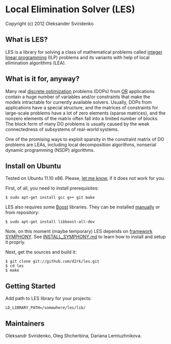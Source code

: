 # Local Elimination Solver (LES)

Copyright (c) 2012 Oleksander Sviridenko

## What is LES?

LES is a library for solving a class of mathematical problems called [integer
linear programming](http://en.wikipedia.org/wiki/Integer_linear_programming)
(ILP) problems and its variants with help of local elimination algorithms (LEA).

## What is it for, anyway?

Many real [discrete
optimization](http://en.wikipedia.org/wiki/Discrete_optimization) problems
(DOPs) from [OR](http://en.wikipedia.org/wiki/Operations_research) applications
contain a huge number of variables and/or constraints that make the models
intractable for currently available solvers. Usually, DOPs from applications
have a special structure, and the matrices of constraints for large-scale
problems have a lot of zero elements (sparse matrices), and the nonzero elements
of the matrix often fall into a limited number of blocks. The block form of many
DO problems is usually caused by the weak connectedness of subsystems of
real-world systems.

One of the promising ways to exploit sparsity in the constraint matrix
of DO problems are LEAs, including local decomposition algorithms,
nonserial dynamic programming (NSDP) algorithms.

## Install on Ubuntu

Tested on Ubuntu 11.10 x86. Please,
[let me know](https://github.com/d2rk/les/issues), if it does not
work for you.

First, of all, you need to install prerequisites:

    $ sudo apt-get install gcc g++ git make

LES also requires some [Boost](http://www.boost.org/) libraries.
They can be installed [manually](http://www.boost.org/doc/libs/1_48_0/more/getting_started/unix-variants.html#easy-build-and-install)
or from repository:

    $ sudo apt-get install libboost-all-dev

Note, on this moment (maybe temporary) LES depends on [framework
SYMPHONY](https://projects.coin-or.org/SYMPHONY). See
[INSTALL_SYMPHONY.md](https://github.com/d2rk/les/blob/relaxations/INSTALL_SYMPHONY.md#install-symphony)
to learn how to install and setup it proprly.

Next, get the sources and build it:

    $ git clone git://github.com/d2rk/les.git
    $ cd les
    $ make

## Getting Started

Add path to LES library for your projects:

    LD_LIBRARY_PATH=/somewhere/les/lib/

## Maintainers

Oleksandr Sviridenko, Oleg Shcherbina, Dariana Lemtuzhnikova.
